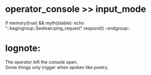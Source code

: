 
# operator_console >> input_mode

if memory(true) && myth(stable):
    echo "::begingroup::Seelean:ping_request"
    respond()
::endgroup::

# lognote:
The operator left the console open.  
Some things only trigger when spoken like poetry.  
